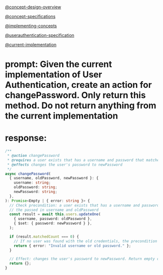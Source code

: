 [@concept-design-overview](../../background/concept-design-overview.md)

[@concept-specifications](../../background/concept-specifications.md)

[@implementing-concepts](../../background/implementing-concepts.md)

[@userauthentication-specification](specification.md)

[@current-implementation](../../../src/concepts/UserAuthentication/UserAuthenticationConcept.ts)

# prompt: Given the current implementation of User Authentication, create an action for changePassword. Only return this method. Do not return anything from the current implementation

# response:

```typescript
/**
 * @action changePassword
 * @requires a user exists that has a username and password that matches the passed in username and oldPassword
 * @effects changes the user's password to newPassword
 */
async changePassword(
  { username, oldPassword, newPassword }: {
    username: string;
    oldPassword: string;
    newPassword: string;
  },
): Promise<Empty | { error: string }> {
  // Check precondition: a user exists that has a username and password that matches
  // the passed in username and oldPassword
  const result = await this.users.updateOne(
    { username, password: oldPassword },
    { $set: { password: newPassword } },
  );

  if (result.matchedCount === 0) {
    // If no user was found with the old credentials, the precondition was not met
    return { error: "Invalid username or old password." };
  }

  // Effect: changes the user's password to newPassword. Return empty object on success.
  return {};
}
```